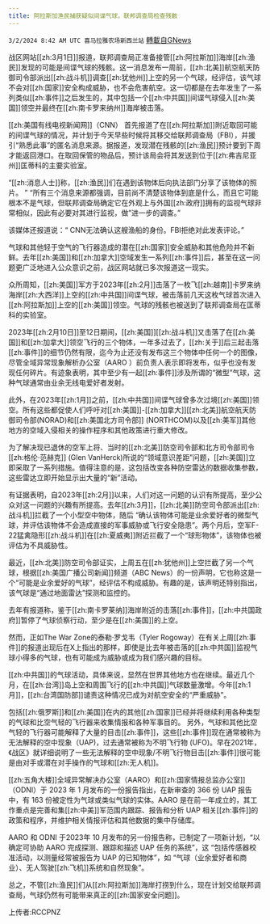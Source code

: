 ```yaml
---
title: 阿拉斯加渔民捕获疑似间谍气球，联邦调查局检查残骸
---
```

`3/2/2024 8:42 AM UTC 喜马拉雅农场新西兰站` [轉載自GNews](https://gnews.org/articles/2358625)

战区网站[[zh:3月1日]]报道，联邦调查局正准备接管[[zh:阿拉斯加]]海岸[[zh:渔民]]发现的可能是间谍气球的残骸。这一消息发布一周前，[[zh:北美]]航空航天防御司令部派出[[zh:战斗机]]调查[[zh:犹他州]]上空的另一个气球，经评估，该气球不会对[[zh:国家]]安全构成威胁，也不会危害航空。这一切都是在去年发生了一系列类似[[zh:事件]]之后发生的，其中包括一个[[zh:中共国]]间谍气球侵入[[zh:美国]]领空并最终在[[zh:南卡罗来纳州]]海岸被击落。 

 

[[zh:美国有线电视新闻网]]（CNN） 首先报道了在[[zh:阿拉斯加]]附近取回可能的间谍气球的情况，并计划于今天早些时候将其移交给联邦调查局（FBI），并援引“熟悉此事”的匿名消息来源。据报道，发现潜在残骸的[[zh:渔民]]预计要到下周才能返回港口。在取回保管的物品后，预计该局会将其发送到位于[[zh:弗吉尼亚州]]匡蒂科的主要实验室。 

 

“[[zh:消息人士]]称，[[zh:渔民]]们在遇到该物体后向执法部门分享了该物体的照片。 ” “所有三个消息来源都强调，目前尚不清楚该物体到底是什么，而且它可能根本不是气球，但联邦调查局确定它在外观上与外国[[zh:政府]]拥有的监视气球非常相似，因此有必要对其进行监视，做”进一步的调查。” 

 

该媒体还报道说：“ CNN无法确认这艘渔船的身份。FBI拒绝对此发表评论。” 

 

气球和其他轻于空气的飞行器造成的潜在[[zh:国家]]安全威胁和其他危险并不新鲜。去年[[zh:美国]]和[[zh:加拿大]]空域发生一系列[[zh:事件]]后，甚至在这一问题更广泛地进入公众意识之前，战区网站就已多次报道这一现实。 

 

众所周知，[[zh:美国]]军方于2023年[[zh:2月]]击落了一枚飞[[zh:越南]]卡罗来纳海岸[[zh:大西洋]]上空的[[zh:中共国]]间谍气球，被击落前几天这枚气球首次进入[[zh:阿拉斯加]]上空的[[zh:美国]]领空。气球的残骸也被送到了联邦调查局在匡蒂科的实验室。 

 

 

2023年[[zh:2月10日]]至12日期间，[[zh:美国]][[zh:战斗机]]又击落了在[[zh:美国]]和[[zh:加拿大]]领空飞行的三个物体，一年多过去了，[[zh:关于]]后三起击落[[zh:事件]]的细节仍然有限，迄今为止还没有发布这三个物体中任何一个的图像，尽管全域异常现象解析办公室（AARO ）前负责人表示即将发布，似乎也没有发现任何碎片。有迹象表明，其中至少有一起[[zh:事件]]涉及所谓的“微型”气球，这种气球通常由业余无线电爱好者发射。 

 

此外，在2023年[[zh:1月]]之前，[[zh:中共国]]间谍气球曾多次过境[[zh:美国]]领空。所有这些都促使人们呼吁对[[zh:美国]]-[[zh:加拿大]][[zh:北美]]航空航天防御司令部(NORAD)和[[zh:美国北方司令部]] (NORTHCOM)以及[[zh:美军]]其他地方的空域入侵相关的操作程序和其他政策进行重大修改。 

 

为了解决现已退休的空军上将、当时的[[zh:北美]]防空司令部和北方司令部司令[[zh:格伦·范赫克]] (Glen VanHerck)所说的“领域意识差距”问题，[[zh:美国]]立即采取了一系列措施。值得注意的是，这包括改变各种防空雷达的数据收集参数，这些雷达立即开始显示出大量的“新”活动。 

 

有证据表明，自2023年[[zh:2月]]以来，人们对这一问题的认识有所提高，至少公众对这一问题的兴趣有所提高。去年[[zh:3月]]，[[zh:北美]]防空司令部派出[[zh:战斗机]]拦截了一个小型空中物体，随后 “确认该物体可能是业余爱好者的微型气球，并评估该物体不会造成直接的军事威胁或飞行安全隐患”。两个月后，空军F-22猛禽隐形[[zh:战斗机]]在[[zh:夏威夷]]附近拦截了一个“球形物体”，该物体也被评估为不具威胁性。 

 

最近，[[zh:北美]]防空司令部证实，上周五在[[zh:犹他州]]上空拦截了另一个气球，根据[[zh:美国广播公司新闻]]频道（ABC News）的一份声明，它也称这是一个“可能是业余爱好的气球”，经评估不构成威胁。有趣的是，该声明还特别指出，该气球是“通过地面雷达”探测和监控的。 

 

去年有报道称，鉴于[[zh:南卡罗莱纳]]海岸附近的击落[[zh:事件]]，[[zh:中共国政府]]暂停了气球侦察行动，至少是在[[zh:美国]]的上空。

 

然而，正如The War Zone的泰勒·罗戈韦（Tyler Rogoway）在有关上周[[zh:事件]]的报道出现后在X上指出的那样，即使是比去年被击落的[[zh:中共国]]监视气球小得多的气球，也有可能成为威胁或成为我们感兴趣的目标。 

 

[[zh:中共国]]的气球活动，具体来说，显然在世界其他地方也在继续。最近几个月，在[[zh:台湾]]岛上空和周围飞行的[[zh:中共国]]气球数量激增。今年[[zh:1月]]，[[zh:台湾国防部]]谴责这种情况已成为对航空安全的“严重威胁”。 

 

包括[[zh:俄罗斯]]和[[zh:美国]]在内的其他[[zh:国家]]已经并将继续利用各种类型的气球和比空气轻的飞行器来收集情报和各种军事目的。
另外，气球和其他比空气轻的飞行器可能解释了大量的目击[[zh:事件]]，这些[[zh:事件]]现在通常被称为无法解释的空中现象（UAP)，过去通常被称为不明飞行物 (UFO)。早在2021年，《战区》就详细说明了一些无法解释的空中现象/不明飞行物目击[[zh:事件]]很可能是由对手或潜在对手操作的气球和[[zh:无人机]]。 

 

[[zh:五角大楼]]全域异常解决办公室（AARO）和[[zh:国家情报总监办公室]]（ODNI）于 2023 年 1 月发布的一份报告指出，在新审查的 366 份 UAP 报告中，有 163 份被定性为气球或类似气球的实体。AARO 是在前一年成立的，其工作重点是完善和集[[zh:中美]]军范围内跟踪、报告和分析 UAP 相关[[zh:事件]]的政策和程序，并维护相关情报评估和其他数据的集中存储库。 

 

AARO 和 ODNI 于2023年 10 月发布的另一份报告称，已制定了一项新计划，“以确定可协助 AARO 完成探测、跟踪和描述 UAP 任务的系统”，这 “包括传感器校准活动，以测量经常被报告为 UAP 的已知物体”，如 “气球（业余爱好者和商业）、无人驾驶[[zh:飞机]]系统和自然现象”。 

 

总之，不管[[zh:渔民]]们从[[zh:阿拉斯加]]海岸打捞到什么，现在计划交给联邦调查局，气球仍然有可能带来真正的[[zh:国家安全问题]]。

上传者:RCCPNZ
